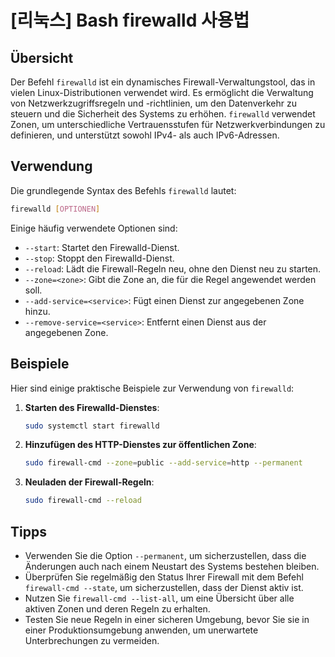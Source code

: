 # [리눅스] Bash firewalld 사용법

## Übersicht
Der Befehl `firewalld` ist ein dynamisches Firewall-Verwaltungstool, das in vielen Linux-Distributionen verwendet wird. Es ermöglicht die Verwaltung von Netzwerkzugriffsregeln und -richtlinien, um den Datenverkehr zu steuern und die Sicherheit des Systems zu erhöhen. `firewalld` verwendet Zonen, um unterschiedliche Vertrauensstufen für Netzwerkverbindungen zu definieren, und unterstützt sowohl IPv4- als auch IPv6-Adressen.

## Verwendung
Die grundlegende Syntax des Befehls `firewalld` lautet:

```bash
firewalld [OPTIONEN]
```

Einige häufig verwendete Optionen sind:

- `--start`: Startet den Firewalld-Dienst.
- `--stop`: Stoppt den Firewalld-Dienst.
- `--reload`: Lädt die Firewall-Regeln neu, ohne den Dienst neu zu starten.
- `--zone=<zone>`: Gibt die Zone an, die für die Regel angewendet werden soll.
- `--add-service=<service>`: Fügt einen Dienst zur angegebenen Zone hinzu.
- `--remove-service=<service>`: Entfernt einen Dienst aus der angegebenen Zone.

## Beispiele
Hier sind einige praktische Beispiele zur Verwendung von `firewalld`:

1. **Starten des Firewalld-Dienstes**:
   ```bash
   sudo systemctl start firewalld
   ```

2. **Hinzufügen des HTTP-Dienstes zur öffentlichen Zone**:
   ```bash
   sudo firewall-cmd --zone=public --add-service=http --permanent
   ```

3. **Neuladen der Firewall-Regeln**:
   ```bash
   sudo firewall-cmd --reload
   ```

## Tipps
- Verwenden Sie die Option `--permanent`, um sicherzustellen, dass die Änderungen auch nach einem Neustart des Systems bestehen bleiben.
- Überprüfen Sie regelmäßig den Status Ihrer Firewall mit dem Befehl `firewall-cmd --state`, um sicherzustellen, dass der Dienst aktiv ist.
- Nutzen Sie `firewall-cmd --list-all`, um eine Übersicht über alle aktiven Zonen und deren Regeln zu erhalten.
- Testen Sie neue Regeln in einer sicheren Umgebung, bevor Sie sie in einer Produktionsumgebung anwenden, um unerwartete Unterbrechungen zu vermeiden.